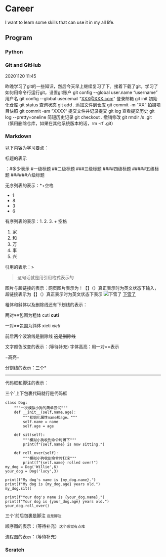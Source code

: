 # Career
I want to learn some skills that can use it in my all life.
## Program
### Python
### Git and GitHub
20201120 11:45

昨晚学习了git的一些知识，然后今天早上继续复习了下，接着下载了git，学习了如何用命令行运行git，设置git账户
git config --global user.name “username” 用户名
git config --global user.email “XXX@XXX.com" 登录邮箱
git init 初始化仓库 git status 查询状态  git add . 添加文件到仓库 
git commit -m ”XX“ 拍摄项目快照   git commit -am ”XXXX“ 提交文件并记录提交
git log 查看提交历史  git log --pretty=oneline 简短历史记录 
git checkout . 撤销修改
git  rmdir /s .git  （慎用删除仓库，如果在其他系统版本的话，rm -rf .git）
### Markdown
以下内容为学习要点：

标题的表示 

：#多少表示
#一级标题
##二级标题
###三级标题
####四级标题
#####五级标题
######六级标题

无序列表的表示：*+空格
 
* 1
* 8
* 3
* 6

有序列表的表示：1. 2. 3. + 空格
1. 家
2. 和
3. 万
4. 事
5. 兴

引用的表示：>
>这句话就是用引用格式表示的

图片与超链接的表示：网页图片表示为！【】（）真正表示时为英文状态下输入，超链接表示为【】（）真正表示时为英文状态下表示
![下雪了](http://p1.itc.cn/q_70/images03/20201120/a87faa42ef5f4ecc8eca58c56e7913f0.jpeg)
[下雪了](https://www.sohu.com/a/433064505_260616?spm=smpc.home.fspic.1.1605856056073gC2g9CQ&_f=index_focus_0)

粗体和斜体以及删除线还有下划线的表示：

两对※※包围为粗体 cuti  **cuti**   

一对※※包围为斜体 xieti  *xieti*  

前后两个波浪线是删除线 ~~这是删除线~~

文字颜色改变的表示：(等待补充)
字体高亮：用一对==表示

  =高亮=

分割线的表示：三个*
***

代码框和脚注的表示：

三个`上下包裹代码就行是代码框  

```
class Dog:
    """一次模拟小狗的简单尝试"""
    def __init__(self,name,age):
        """初始化属性name和age。"""
        self.name = name
        self.age = age

    def sit(self):
        """模拟小狗收到命令时蹲下"""
        print(f"{self.name} is now sitting.")

    def roll_over(self):
        """模拟小狗收到命令时打滚"""
        print(f"{self.name} rolled over!")
my_dog = Dog('Willie',6)
your_dog = Dog('lucy',3)

print(f"My dog's name is {my_dog.name}.")
print(f"My dog is {my_dog.age} years old.")
my_dog.sit()

print(f"Your dog's name is {your_dog.name}.")
print(f"Your dog is {your_dog.age} years old.")
your_dog.roll_over()
```
 
三个`前后包裹是脚注  ```这是脚注```

顺序图的表示：（等待补充）```这个感觉有点难```

流程图的表示：（等待补充）


### Scratch